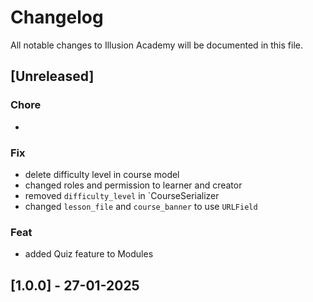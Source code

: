 # Changelog

All notable changes to Illusion Academy will be documented in this file.

## [Unreleased]

### Chore
- 

### Fix
- delete difficulty level in course model
- changed roles and permission to learner and creator
- removed `difficulty_level` in `CourseSerializer
- changed `lesson_file` and `course_banner` to use `URLField`


### Feat
- added Quiz feature to Modules

## [1.0.0] - 27-01-2025

